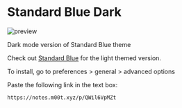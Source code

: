 # Standard Blue Dark

![preview](https://raw.githubusercontent.com/m00t316/standard-blue-dark/main/standard-blue-dark.png)

Dark mode version of Standard Blue theme

Check out [Standard Blue](https://github.com/m00t316/standard-blue) for the light themed version.

To install, go to preferences > general > advanced options

Paste the following link in the text box:
```
https://notes.m00t.xyz/p/QWil6VpMZt
```
